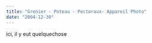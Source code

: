 ```yaml
---
title: "Grenier - Poteau - Pectoraux- Appareil Photo"
date: "2004-12-30"
---
```


ici, il y eut quelquechose
